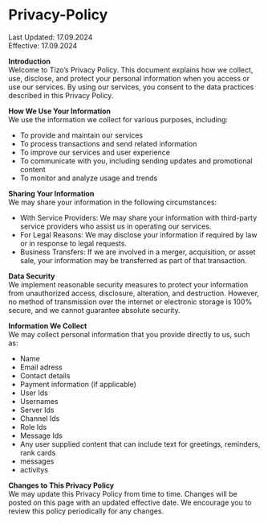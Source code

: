 # Privacy-Policy
Last Updated: 17.09.2024<br>
Effective: 17.09.2024

**Introduction**<br>
Welcome to Tizo’s Privacy Policy. This document explains how we collect, use, disclose, and protect your personal information when you access or use our services. By using our services, you consent to the data practices described in this Privacy Policy.

**How We Use Your Information**<br>
We use the information we collect for various purposes, including:
- To provide and maintain our services
- To process transactions and send related information
- To improve our services and user experience
- To communicate with you, including sending updates and promotional content
- To monitor and analyze usage and trends

**Sharing Your Information**<br>
We may share your information in the following circumstances:
- With Service Providers: We may share your information with third-party service providers who assist us in operating our services.
- For Legal Reasons: We may disclose your information if required by law or in response to legal requests.
- Business Transfers: If we are involved in a merger, acquisition, or asset sale, your information may be transferred as part of that transaction.

**Data Security**<br>
We implement reasonable security measures to protect your information from unauthorized access, disclosure, alteration, and destruction. However, no method of transmission over the internet or electronic storage is 100% secure, and we cannot guarantee absolute security.

**Information We Collect**<br>
We may collect personal information that you provide directly to us, such as:
- Name
- Email adress
- Contact details
- Payment information (if applicable)
- User Ids
- Usernames
- Server Ids
- Channel Ids
- Role Ids
- Message Ids
- Any user supplied content that can include text for greetings, reminders, rank cards
- messages
- activitys

**Changes to This Privacy Policy**<br>
We may update this Privacy Policy from time to time. Changes will be posted on this page with an updated effective date. We encourage you to review this policy periodically for any changes.
